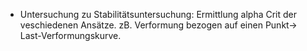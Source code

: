- Untersuchung zu Stabilitätsuntersuchung: Ermittlung alpha Crit der veschiedenen Ansätze. zB. Verformung bezogen auf einen Punkt-> Last-Verformungskurve.
